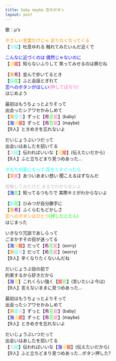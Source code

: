```yaml
---
title: baby maybe 恋のボタン
layout: post
---
```

歌：μ's

<p><font color="darkorange">やさしい言葉だけじゃ 足りなくなってくる</font><br />
【<font color="silver">鸟</font><font color="cyan">绘</font>】吐息ゆれる 触れてみたいんだ近くで</p>

<p><font color="blue">こんなに近づくのは 偶然じゃないのに</font><br />
【<font color="gold">凛</font><font color="red">姬</font>】知らないふりして 笑ってみせるのは罪だね</p>

<p>【<font color="darkorange">果</font><font color="purple">希</font>】並んで歩いてるとき<br />
【<font color="cyan">绘</font><font color="lime">花</font>】ふと会話とぎれて<br />
<font color="blue">恋へのボタンがほしい</font><font color="hotpink">(押してぽちり)</font><br />
はじめよう</p>

<p>最初はもうちょっとよりそって<br />
出会ったシアワセかみしめて<br />
【<font color="darkorange">果</font><font color="cyan">绘</font><font color="silver">鸟</font>】ずっと【<font color="purple">希</font><font color="lime">花</font><font color="hotpink">妮</font>】(baby)<br />
【<font color="blue">海</font><font color="gold">凛</font><font color="red">姬</font>】ずっと【<font color="purple">希</font><font color="lime">花</font><font color="hotpink">妮</font>】(maybe)<br />
【9人】ときめきを忘れないよ</p>

<p>だいじょうぶいつだって<br />
出会いはあしたを招いてる<br />
【<font color="silver">鸟</font><font color="cyan">绘</font>】伝わればいいな【<font color="gold">凛</font><font color="red">姬</font>】(伝えたいだから)<br />
【9人】ふと立ちどまり見つめあった…</p>

<p><font color="cyan">きもちが風になって 耳をくすぐったら</font><br />
【<font color="darkorange">果</font><font color="hotpink">妮</font>】あついあまい想い 聞こえるはずなんだ</p>

<p><font color="silver">想像してみたけど まるでわからないよ</font><br />
【<font color="blue">海</font><font color="lime">花</font>】知ってるつもりで 実際キミがわからないよ</p>

<p>【<font color="cyan">绘</font><font color="lime">花</font>】ひみつが自分勝手に<br />
【<font color="darkorange">果</font><font color="purple">希</font>】ふくらむもどかしさ<br />
<font color="darkorange">恋へのボタンはひとつ</font><font color="lime">(押したとたん)</font><br />
はじまった</p>

<p>いきなり冗談であしらって<br />
ごまかすその目が迷ってる<br />
【<font color="blue">海</font><font color="gold">凛</font><font color="red">姬</font>】だって【<font color="purple">希</font><font color="lime">花</font><font color="hotpink">妮</font>】(sorry)<br />
【<font color="darkorange">果</font><font color="cyan">绘</font><font color="silver">鸟</font>】だって【<font color="purple">希</font><font color="lime">花</font><font color="hotpink">妮</font>】(worry)<br />
【9人】辛くなりたくないんだね</p>

<p>だいじょうぶ目の前で<br />
約束するから好きだから<br />
【<font color="blue">海</font><font color="gold">凛</font>】これくらい強く【<font color="red">姬</font><font color="lime">花</font>】(言いたいよ今は)<br />
【9人】言えないままに見つめあった…</p>

<p>最初はもうちょっとよりそって<br />
出会ったシアワセかみしめて<br />
【<font color="darkorange">果</font><font color="cyan">绘</font><font color="silver">鸟</font>】ずっと【<font color="purple">希</font><font color="lime">花</font><font color="hotpink">妮</font>】(baby)<br />
【<font color="blue">海</font><font color="gold">凛</font><font color="red">姬</font>】ずっと【<font color="purple">希</font><font color="lime">花</font><font color="hotpink">妮</font>】(maybe)<br />
【9人】ときめきを忘れないよ</p>

<p>だいじょうぶいつだって<br />
出会いはあしたを招いてる<br />
【<font color="silver">鸟</font><font color="cyan">绘</font>】伝わればいいな【<font color="blue">海</font><font color="gold">凛</font><font color="red">姬</font>】(伝えたいだから)<br />
【9人】ふと立ちどまり見つめあった…ボタン押した?</p>